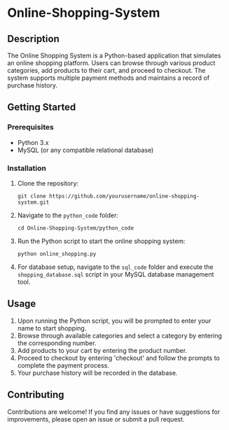 # Online-Shopping-System

## Description
The Online Shopping System is a Python-based application that simulates an online shopping platform. Users can browse through various product categories, add products to their cart, and proceed to checkout. The system supports multiple payment methods and maintains a record of purchase history.


## Getting Started
### Prerequisites
- Python 3.x
- MySQL (or any compatible relational database)

### Installation
1. Clone the repository:
   ```
   git clone https://github.com/yourusername/online-shopping-system.git
   ```
2. Navigate to the `python_code` folder:
   ```
   cd Online-Shopping-System/python_code
   ```
3. Run the Python script to start the online shopping system:
   ```
   python online_shopping.py
   ```
4. For database setup, navigate to the `sql_code` folder and execute the `shopping_database.sql` script in your MySQL database management tool.

## Usage
1. Upon running the Python script, you will be prompted to enter your name to start shopping.
2. Browse through available categories and select a category by entering the corresponding number.
3. Add products to your cart by entering the product number.
4. Proceed to checkout by entering 'checkout' and follow the prompts to complete the payment process.
5. Your purchase history will be recorded in the database.

## Contributing
Contributions are welcome! If you find any issues or have suggestions for improvements, please open an issue or submit a pull request.
